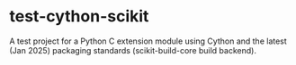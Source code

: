 # test-cython-scikit
A test project for a Python C extension module using Cython and the latest (Jan 2025) packaging standards (scikit-build-core build backend).
